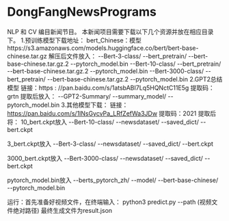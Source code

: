 # DongFangNewsPrograms
NLP 和 CV 编目新闻节目。
本新闻项目需要下载以下几个资源并放在相应目录下。
1.预训练模型下载地址：
bert_Chinese：模型https://s3.amazonaws.com/models.huggingface.co/bert/bert-base-chinese.tar.gz
解压后文件放入：
--Bert-3-class/
  --bert_pretrain/
    --bert-base-chinese.tar.gz.2
    --pytorch_model.bin
--Bert-10-class/
  --bert_pretrain/
    --bert-base-chinese.tar.gz.2
    --pytorch_model.bin
--Bert-3000-class/
  --bert_pretrain/
    --bert-base-chinese.tar.gz.2
    --pytorch_model.bin
2.GPT2总结模型
链接：https : //pan.baidu.com/s/1atsbABI7Lq5HQNctC11E5g
提取码：grtn
提取后放入：
--GPT2-Summary/
  --summary_model/
    --pytorch_model.bin
3.其他模型下载：
链接：https://pan.baidu.com/s/1lNsGycvPa_LRfZefWa3JDw 
提取码：2021 
提取后将：
10_bert.ckpt放入
--Bert-10-class/
  --newsdataset/
    --saved_dict/
      --bert.ckpt
      
3_bert.ckpt放入
--Bert-3-class/
  --newsdataset/
    --saved_dict/
      --bert.ckpt
      
3000_bert.ckpt放入
--Bert-3000-class/
  --newsdataset/
    --saved_dict/
      --bert.ckpt
      
pytorch_model.bin放入
--berts_pytorch_zh/
  --model/
    --bert-base-chinese/
      --pytorch_model.bin

运行：首先准备好视频文件，在终端输入：
python3 predict.py --path (视频文件绝对路径)
最终生成文件为result.json
